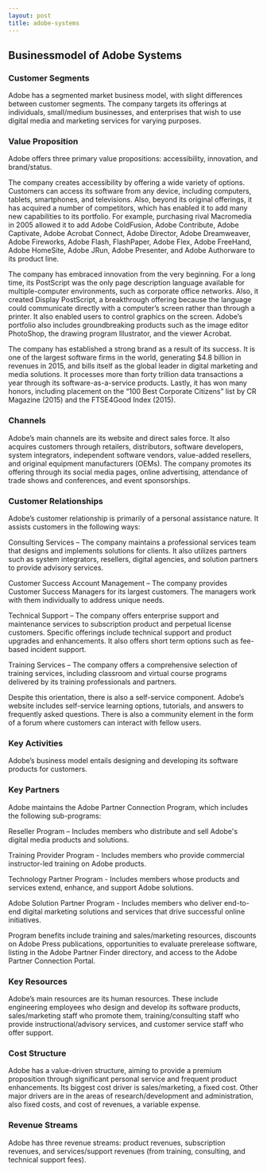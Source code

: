 ```yaml
---
layout: post
title: adobe-systems
---
```


Businessmodel of Adobe Systems
-------------------------------

### Customer Segments

Adobe has a segmented market business model, with slight differences between customer segments. The company targets its offerings at individuals, small/medium businesses, and enterprises that wish to use digital media and marketing services for varying purposes.

### Value Proposition

Adobe offers three primary value propositions: accessibility, innovation, and brand/status.

The company creates accessibility by offering a wide variety of options. Customers can access its software from any device, including computers, tablets, smartphones, and televisions. Also, beyond its original offerings, it has acquired a number of competitors, which has enabled it to add many new capabilities to its portfolio. For example, purchasing rival Macromedia in 2005 allowed it to add Adobe ColdFusion, Adobe Contribute, Adobe Captivate, Adobe Acrobat Connect, Adobe Director, Adobe Dreamweaver, Adobe Fireworks, Adobe Flash, FlashPaper, Adobe Flex, Adobe FreeHand, Adobe HomeSite, Adobe JRun, Adobe Presenter, and Adobe Authorware to its product line.

The company has embraced innovation from the very beginning. For a long time, its PostScript was the only page description language available for multiple-computer environments, such as corporate office networks. Also, it created Display PostScript, a breakthrough offering because the language could communicate directly with a computer’s screen rather than through a printer. It also enabled users to control graphics on the screen. Adobe’s portfolio also includes groundbreaking products such as the image editor PhotoShop, the drawing program Illustrator, and the viewer Acrobat.

The company has established a strong brand as a result of its success. It is one of the largest software firms in the world, generating $4.8 billion in revenues in 2015, and bills itself as the global leader in digital marketing and media solutions. It processes more than forty trillion data transactions a year through its software-as-a-service products. Lastly, it has won many honors, including placement on the “100 Best Corporate Citizens” list by CR Magazine (2015) and the FTSE4Good Index (2015).

### Channels

Adobe’s main channels are its website and direct sales force. It also acquires customers through retailers, distributors, software developers, system integrators, independent software vendors, value-added resellers, and original equipment manufacturers (OEMs). The company promotes its offering through its social media pages, online advertising, attendance of trade shows and conferences, and event sponsorships.

### Customer Relationships

Adobe’s customer relationship is primarily of a personal assistance nature. It assists customers in the following ways:

Consulting Services – The company maintains a professional services team that designs and implements solutions for clients. It also utilizes partners such as system integrators, resellers, digital agencies, and solution partners to provide advisory services.

Customer Success Account Management – The company provides Customer Success Managers for its largest customers. The managers work with them individually to address unique needs.

Technical Support – The company offers enterprise support and maintenance services to subscription product and perpetual license customers. Specific offerings include technical support and product upgrades and enhancements. It also offers short term options such as fee-based incident support.

Training Services – The company offers a comprehensive selection of training services, including classroom and virtual course programs delivered by its training professionals and partners.

Despite this orientation, there is also a self-service component. Adobe’s website includes self-service learning options, tutorials, and answers to frequently asked questions. There is also a community element in the form of a forum where customers can interact with fellow users.

### Key Activities

Adobe’s business model entails designing and developing its software products for customers.

### Key Partners

Adobe maintains the Adobe Partner Connection Program, which includes the following sub-programs:

Reseller Program – Includes members who distribute and sell Adobe's digital media products and solutions.

Training Provider Program - Includes members who provide commercial instructor-led training on Adobe products.

Technology Partner Program - Includes members whose products and services extend, enhance, and support Adobe solutions.

Adobe Solution Partner Program - Includes members who deliver end-to-end digital marketing solutions and services that drive successful online initiatives.

Program benefits include training and sales/marketing resources, discounts on Adobe Press publications, opportunities to evaluate prerelease software, listing in the Adobe Partner Finder directory, and access to the Adobe Partner Connection Portal.

### Key Resources

Adobe’s main resources are its human resources. These include engineering employees who design and develop its software products, sales/marketing staff who promote them, training/consulting staff who provide instructional/advisory services, and customer service staff who offer support.

### Cost Structure

Adobe has a value-driven structure, aiming to provide a premium proposition through significant personal service and frequent product enhancements. Its biggest cost driver is sales/marketing, a fixed cost. Other major drivers are in the areas of research/development and administration, also fixed costs, and cost of revenues, a variable expense.

### Revenue Streams

Adobe has three revenue streams: product revenues, subscription revenues, and services/support revenues (from training, consulting, and technical support fees).
